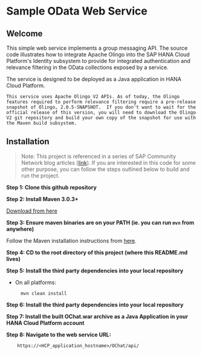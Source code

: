 Sample OData Web Service
=====

Welcome
-------
This simple web service implements a group messaging API. The source code illustrates how to integrate Apache Olingo into the SAP HANA Cloud Platform's Identity subsystem to provide for integrated authentication and relevance filtering in the OData collections exposed by a service.

The service is designed to be deployed as a Java application in HANA Cloud Platform.

`This service uses Apache Olingo V2 APIs. As of today, the Olingo features required to perform relevance filtering require a pre-release snapshot of Olingo, 2.0.5-SNAPSHOT.  If you don't want to wait for the official release of this version, you will need to download the Olingo V2 git repository and build your own copy of the snapshot for use with the Maven build subsystem.`

Installation
------------
>Note: This project is referenced in a series of SAP Community Network blog articles ([link](http://scn.sap.com/community/developer-center/mobility-platform/blog/2015/07/31/integrated-identity-for-mobile-in-hana-cloud-platform--hcpms-and-olingo-odata-web-services)).  If you are interested in this code for some other purpose, you can follow the steps outlined below to build and run the project.

__Step 1: Clone this github repository__

__Step 2: Install Maven 3.0.3+__

[Download from here](http://maven.apache.org/download.html)

__Step 3: Ensure maven binaries are on your PATH (ie. you can run `mvn` from anywhere)__

Follow the Maven installation instructions from [here](http://maven.apache.org/download.html#Installation).

__Step 4: CD to the root directory of this project (where this README.md lives)__

__Step 5: Install the third party dependencies into your local repository__

* On all platforms:

		mvn clean install

__Step 6: Install the third party dependencies into your local repository__

__Step 7: Install the built OChat.war archive as a Java Application in your HANA Cloud Platform account__

__Step 8: Navigate to the web service URL:__

		https://<HCP_application_hostname>/OChat/api/